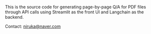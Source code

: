 This is the source code for generating page-by-page Q/A for PDF files through API calls using Streamlit as the front UI and Langchain as the backend.

Contact: niruka@naver.com

